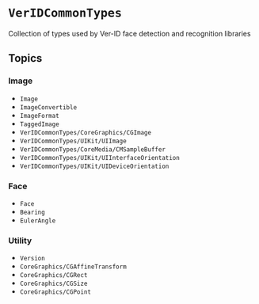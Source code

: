 # ``VerIDCommonTypes``

Collection of types used by Ver-ID face detection and recognition libraries 

## Topics

### Image

- ``Image``
- ``ImageConvertible``
- ``ImageFormat``
- ``TaggedImage``
- ``VerIDCommonTypes/CoreGraphics/CGImage``
- ``VerIDCommonTypes/UIKit/UIImage``
- ``VerIDCommonTypes/CoreMedia/CMSampleBuffer``
- ``VerIDCommonTypes/UIKit/UIInterfaceOrientation``
- ``VerIDCommonTypes/UIKit/UIDeviceOrientation``

### Face

- ``Face``
- ``Bearing``
- ``EulerAngle``

### Utility

- ``Version``
- ``CoreGraphics/CGAffineTransform``
- ``CoreGraphics/CGRect``
- ``CoreGraphics/CGSize``
- ``CoreGraphics/CGPoint``
